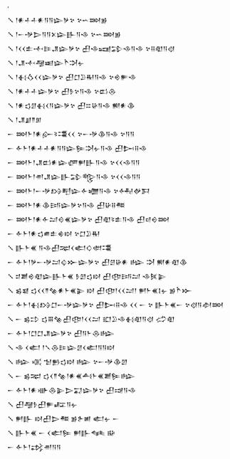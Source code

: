 <div class='block'>
<div class='line'>′</div>
<div class='line'>𒑳 𒁹𒀭𒈦𒈦𒀭𒀀𒀀𒇽𒃻𒆳 𒆳𒌀𒇷𒂊</div>
<div class='line'>𒑳 𒁹𒀸𒋩𒆕𒀀𒀀𒉽𒇽𒃲𒀀𒈾 𒆳𒌀𒇷𒂊</div>
<div class='line'>𒑳 𒁹𒌋𒌋𒉺𒋾𒄿𒂗𒇽𒃻𒆳 𒌷𒈾𒍢𒁉𒈾𒀀𒈾 𒆳𒍝𒊏𒀀𒋼</div>
<div class='line'>𒑳 𒁹𒂗𒋾𒆷𒀜𒇽𒋻𒋫𒉡</div>
<div class='line'>𒑳 𒁹𒈬𒋝𒌋𒌋𒇽𒃻𒆳 𒌷𒆸𒊒𒊑𒀀𒈾 𒆳𒄴𒊓𒈾</div>
<div class='line'>𒑳 𒁹𒀭𒈦𒈦𒇽𒃻𒆳 𒌷𒊩𒆳𒀀𒈾 𒆳𒆗𒁲</div>
<div class='line'>𒑳 𒁹𒀭𒌓𒆪𒈬𒌋𒀀𒇽𒃻𒆳 𒌷𒇹𒄩𒀀𒈾 𒆍𒀭𒆠</div>
<div class='line'>𒑳 𒁹𒂗𒋗𒈫𒁳</div>
<div class='line'>𒀸 𒇷𒈨𒁹𒀭𒅎𒂟𒃮𒌋𒌋 𒆳𒀸𒋩𒆠𒀀𒈾 𒆳𒀀𒀀</div>
<div class='line'>𒀸 𒅆𒈨𒁹𒀭𒈦𒈦𒀭𒀀𒀀𒇽𒌉𒋫𒉡𒀀𒈾 𒌷𒄖𒍝𒈾</div>
<div class='line'>𒀸 𒇷𒈨𒁹𒂗𒆗𒀭𒇽𒂇𒂍𒃲𒀀𒈾 𒆳𒌋𒌋𒈾𒀀𒀀</div>
<div class='line'>𒀸 𒇷𒈨𒁹𒉣𒂗𒇽𒃲𒁉𒈜𒀀𒈾 𒆳𒌋𒌋𒈾𒀀𒀀</div>
<div class='line'>𒀸 𒇷𒈨𒁹𒀸𒋩𒋳𒋃𒇽𒅆𒁾𒀀𒈾 𒆳𒅈𒉻𒁕</div>
<div class='line'>𒀸 𒇷𒈨𒁹𒀭𒆠𒅀𒇽𒃻𒆳𒀀𒈾 𒌷𒄩𒍝𒍣</div>
<div class='line'>𒀸 𒇷𒈨𒁹𒀭𒅆𒁺𒄰𒌍𒇽𒃻𒆳 𒌷𒊏𒂟𒉺𒀀𒈾 𒌷𒁀𒀪𒇷</div>
<div class='line'>𒀸 𒅆𒈨𒁹𒀭𒌓𒌑𒉺𒄯𒊭 𒆳𒆸𒊒𒊑</div>
<div class='line'>𒑳 𒃲𒈨𒌍 𒀀𒈾𒌷𒉈𒌋𒅗𒄭𒊚𒃮</div>
<div class='line'>𒀸 𒅆𒈨𒁹𒃻𒀸𒋩𒁺𒌒𒁍𒇽𒃻𒆳 𒌷𒆪𒄩𒀭 𒈗 𒋫 𒆍𒀭𒊏𒆠</div>
<div class='line'>𒑳 𒄑𒋢𒄴𒊏𒇽𒃲𒈨𒌍 𒊩𒇻𒌓𒊭 𒌷𒂦𒅀𒁺 𒈾𒍮𒉌</div>
<div class='line'>𒑳 𒌗𒇯 𒌓𒌋𒌋𒈫𒆚𒀭𒈨𒌍𒉌 𒊭 𒌷𒂦𒁹𒌋𒌋𒁺𒁹 𒂍𒈨𒌍𒋙𒉡 𒂊𒋻𒁍</div>
<div class='line'>𒀸 𒅆𒈨𒁹𒈬𒋳𒆸𒀸𒋩𒇽𒃻𒆳 𒌷𒄖𒍝𒈾 𒌋𒌋 𒀸 𒆳 𒃲𒈨𒌍𒀸 𒆳𒋼𒀀𒀠𒇷</div>
<div class='line'>𒑳 𒀸 𒌗𒄞 𒌓𒐋𒆚𒌷𒂦𒁹𒌋𒌋𒁺 𒊬𒊒𒈾𒈬𒊏𒀀𒋼 𒈤𒊏</div>
<div class='line'>𒀸 𒅆𒈨𒁹𒆸𒆸𒂗𒇽𒃻𒆳 𒌷𒀀𒈨𒁲𒈗</div>
<div class='line'>𒑳 𒈾 𒌋𒅗 𒁹𒃵𒁲𒄿𒇽𒆪𒌋𒅗𒀀𒀀𒊭</div>
<div class='line'>𒑳 𒈗 𒄤 𒈠𒁖𒌓𒊭 𒈗 𒆳𒀸𒋩𒆠𒇻</div>
<div class='line'>𒑳 𒀸 𒌗𒉈 𒌓𒌋𒈫𒆚𒁹𒀭𒌍𒋀𒈨𒌍𒋢𒌉𒈗</div>
<div class='line'>𒀸 𒅆𒈨𒁹𒀭𒀝𒁲𒉌𒆕𒍑𒇽𒃻𒆳 𒌷𒀏𒀀𒈾</div>
<div class='line'>𒑳 𒌷𒆷𒊩𒌷𒊓𒊐𒀀𒉡</div>
<div class='line'>𒑳 𒂍𒃲 𒊭𒌷𒆕𒍣 𒂊𒉿𒅖 𒅗𒉡 𒀸</div>
<div class='line'>𒑳 𒃲𒈨𒌍 𒀸 𒌋𒅗𒌉 𒂍𒃲𒈝 𒄫</div>
<div class='line'>𒀸 𒅆𒈨𒁹𒃶𒉣𒀀𒀀</div>
</div>